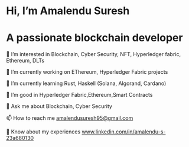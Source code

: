 
# Hi, I’m Amalendu Suresh
# A passionate blockchain developer

👀 I’m interested in Blockchain, Cyber Security, NFT, Hyperledger fabric, Ethereum, DLTs

🔭 I’m currently working on EThereum, Hyperledger Fabric projects 

🌱 I’m currently learning Rust, Haskell (Solana, Algorand, Cardano)

👯 I’m good in Hyperledger Fabric,Ethereum,Smart Contracts

💬 Ask me about Blockchain, Cyber Security 

📫 How to reach me amalendusuresh95@gmail.com

📄 Know about my experiences www.linkedin.com/in/amalendu-s-23a680130


